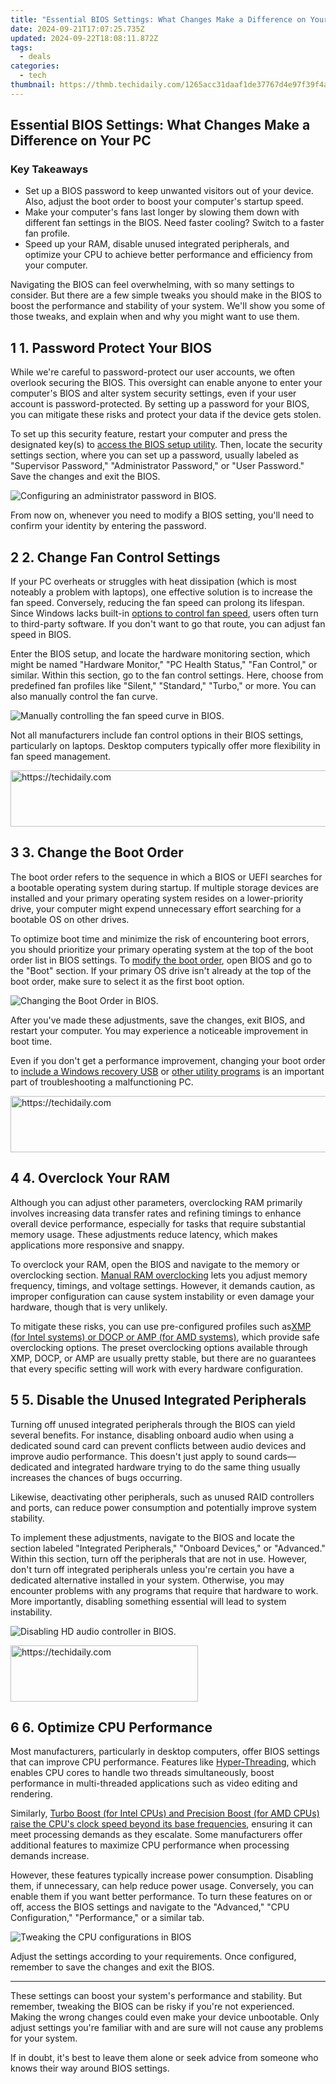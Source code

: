 ```yaml
---
title: "Essential BIOS Settings: What Changes Make a Difference on Your PC"
date: 2024-09-21T17:07:25.735Z
updated: 2024-09-22T18:08:11.872Z
tags:
  - deals
categories:
  - tech
thumbnail: https://thmb.techidaily.com/1265acc31daaf1de37767d4e97f39f4ae2ccc01cbc88f73f84d86fe7d2349a91.jpg
---
```


## Essential BIOS Settings: What Changes Make a Difference on Your PC

### Key Takeaways

* Set up a BIOS password to keep unwanted visitors out of your device. Also, adjust the boot order to boost your computer's startup speed.
* Make your computer's fans last longer by slowing them down with different fan settings in the BIOS. Need faster cooling? Switch to a faster fan profile.
* Speed up your RAM, disable unused integrated peripherals, and optimize your CPU to achieve better performance and efficiency from your computer.

 Navigating the BIOS can feel overwhelming, with so many settings to consider. But there are a few simple tweaks you should make in the BIOS to boost the performance and stability of your system. We'll show you some of those tweaks, and explain when and why you might want to use them.

## 1  1\. Password Protect Your BIOS 

 While we're careful to password-protect our user accounts, we often overlook securing the BIOS. This oversight can enable anyone to enter your computer's BIOS and alter system security settings, even if your user account is password-protected. By setting up a password for your BIOS, you can mitigate these risks and protect your data if the device gets stolen.

 To set up this security feature, restart your computer and press the designated key(s) to [access the BIOS setup utility](https://apple-account.techidaily.com/in-2024-turning-off-two-factor-authentication-on-iphone-14-pro-max-5-tips-you-must-know-by-drfone-ios/). Then, locate the security settings section, where you can set up a password, usually labeled as "Supervisor Password," "Administrator Password," or "User Password." Save the changes and exit the BIOS.

![Configuring an administrator password in BIOS.](https://static1.howtogeekimages.com/wordpress/wp-content/uploads/2024/06/1-configuring-an-administrator-password-in-bios.jpg) 

 From now on, whenever you need to modify a BIOS setting, you'll need to confirm your identity by entering the password.

## 2  2\. Change Fan Control Settings 

 If your PC overheats or struggles with heat dissipation (which is most noteably a problem with laptops), one effective solution is to increase the fan speed. Conversely, reducing the fan speed can prolong its lifespan. Since Windows lacks built-in [options to control fan speed](https://win11.techidaily.com/uniting-emails-adding-gmail-accounts-to-outlook-windows-style/), users often turn to third-party software. If you don't want to go that route, you can adjust fan speed in BIOS.

 Enter the BIOS setup, and locate the hardware monitoring section, which might be named "Hardware Monitor," "PC Health Status," "Fan Control," or similar. Within this section, go to the fan control settings. Here, choose from predefined fan profiles like "Silent," "Standard," "Turbo," or more. You can also manually control the fan curve.

![Manually controlling the fan speed curve in BIOS.](https://static1.howtogeekimages.com/wordpress/wp-content/uploads/2024/06/manually-controlling-the-fan-speed-curve-in-bios.png) 

 Not all manufacturers include fan control options in their BIOS settings, particularly on laptops. Desktop computers typically offer more flexibility in fan speed management.

<!-- affiliate ads begin -->
<a href="https://appsumo.8odi.net/c/5597632/2087409/7443" target="_top" id="2087409">
  <img src="//a.impactradius-go.com/display-ad/7443-2087409" border="0" alt="https://techidaily.com" width="728" height="90"/>
</a>
<img height="0" width="0" src="https://appsumo.8odi.net/i/5597632/2087409/7443" style="position:absolute;visibility:hidden;" border="0" />
<!-- affiliate ads end -->

## 3  3\. Change the Boot Order 

 The boot order refers to the sequence in which a BIOS or UEFI searches for a bootable operating system during startup. If multiple storage devices are installed and your primary operating system resides on a lower-priority drive, your computer might expend unnecessary effort searching for a bootable OS on other drives.

 To optimize boot time and minimize the risk of encountering boot errors, you should prioritize your primary operating system at the top of the boot order list in BIOS settings. To [modify the boot order](https://extra-guidance.techidaily.com/2024-approved-navigating-through-gopros-burst-recording-options/), open BIOS and go to the "Boot" section. If your primary OS drive isn't already at the top of the boot order, make sure to select it as the first boot option.

![Changing the Boot Order in BIOS.](https://static1.howtogeekimages.com/wordpress/wp-content/uploads/2024/06/changing-the-boot-order-in-bios.jpg) 

 After you've made these adjustments, save the changes, exit BIOS, and restart your computer. You may experience a noticeable improvement in boot time. 

 Even if you don't get a performance improvement, changing your boot order to [include a Windows recovery USB](https://screen-mirroring-recording.techidaily.com/updated-zooming-in-a-step-by-step-guide-to-perfect-screenshare/) or [other utility programs](https://win-answers.techidaily.com/the-complete-2024-handbook-to-eliminating-unwanted-chrome-flickering-on-your-windows-machine/) is an important part of troubleshooting a malfunctioning PC. 

<!-- affiliate ads begin -->
<a href="https://united.elfm.net/c/5597632/2139563/4704" target="_top" id="2139563">
  <img src="//a.impactradius-go.com/display-ad/4704-2139563" border="0" alt="https://techidaily.com" width="728" height="90"/>
</a>
<img height="0" width="0" src="https://united.elfm.net/i/5597632/2139563/4704" style="position:absolute;visibility:hidden;" border="0" />
<!-- affiliate ads end -->

## 4  4\. Overclock Your RAM 

 Although you can adjust other parameters, overclocking RAM primarily involves increasing data transfer rates and refining timings to enhance overall device performance, especially for tasks that require substantial memory usage. These adjustments reduce latency, which makes applications more responsive and snappy. 

 To overclock your RAM, open the BIOS and navigate to the memory or overclocking section. [Manual RAM overclocking](https://snapchat-videos.techidaily.com/updated-2024-approved-navigating-snapads-a-business-strategy-guide/) lets you adjust memory frequency, timings, and voltage settings. However, it demands caution, as improper configuration can cause system instability or even damage your hardware, though that is very unlikely.

 To mitigate these risks, you can use pre-configured profiles such as[XMP (for Intel systems) or DOCP or AMP (for AMD systems)](http://www.howtogeek.com/what-is-xmp/), which provide safe overclocking options. The preset overclocking options available through XMP, DOCP, or AMP are usually pretty stable, but there are no guarantees that every specific setting will work with every hardware configuration. 

## 5  5\. Disable the Unused Integrated Peripherals 

 Turning off unused integrated peripherals through the BIOS can yield several benefits. For instance, disabling onboard audio when using a dedicated sound card can prevent conflicts between audio devices and improve audio performance. This doesn't just apply to sound cards—dedicated and integrated hardware trying to do the same thing usually increases the chances of bugs occurring. 

 Likewise, deactivating other peripherals, such as unused RAID controllers and ports, can reduce power consumption and potentially improve system stability.

 To implement these adjustments, navigate to the BIOS and locate the section labeled "Integrated Peripherals," "Onboard Devices," or "Advanced." Within this section, turn off the peripherals that are not in use. However, don't turn off integrated peripherals unless you're certain you have a dedicated alternative installed in your system. Otherwise, you may encounter problems with any programs that require that hardware to work. More importantly, disabling something essential will lead to system instability. 

![Disabling HD audio controller in BIOS.](https://static1.howtogeekimages.com/wordpress/wp-content/uploads/2024/06/2-disabling-hd-audio-controller-in-bios.jpg) 

<!-- affiliate ads begin -->
<a href="https://aligracehair.sjv.io/c/5597632/1948876/19272" target="_top" id="1948876">
  <img src="//a.impactradius-go.com/display-ad/19272-1948876" border="0" alt="https://techidaily.com" width="300" height="90"/>
</a>
<img height="0" width="0" src="https://aligracehair.sjv.io/i/5597632/1948876/19272" style="position:absolute;visibility:hidden;" border="0" />
<!-- affiliate ads end -->

## 6  6\. Optimize CPU Performance 

 Most manufacturers, particularly in desktop computers, offer BIOS settings that can improve CPU performance. Features like [Hyper-Threading](https://facebook-video-share.techidaily.com/updated-elite-stabilization-solutions-for-video-creators-for-2024/), which enables CPU cores to handle two threads simultaneously, boost performance in multi-threaded applications such as video editing and rendering.

 Similarly, [Turbo Boost (for Intel CPUs) and Precision Boost (for AMD CPUs) raise the CPU's clock speed beyond its base frequencies](https://extra-resources.techidaily.com/vectors-for-novices-uncover-essentials-types-and-applications/), ensuring it can meet processing demands as they escalate. Some manufacturers offer additional features to maximize CPU performance when processing demands increase.

 However, these features typically increase power consumption. Disabling them, if unnecessary, can help reduce power usage. Conversely, you can enable them if you want better performance. To turn these features on or off, access the BIOS settings and navigate to the "Advanced," "CPU Configuration," "Performance," or a similar tab.

![Tweaking the CPU configurations in BIOS](https://static1.howtogeekimages.com/wordpress/wp-content/uploads/2024/06/tweaking-the-cpu-configurations-in-bios.jpg) 

 Adjust the settings according to your requirements. Once configured, remember to save the changes and exit the BIOS.

---

 These settings can boost your system's performance and stability. But remember, tweaking the BIOS can be risky if you're not experienced. Making the wrong changes could even make your device unbootable. Only adjust settings you're familiar with and are sure will not cause any problems for your system.

 If in doubt, it's best to leave them alone or seek advice from someone who knows their way around BIOS settings.

<ins class="adsbygoogle"
     style="display:block"
     data-ad-format="autorelaxed"
     data-ad-client="ca-pub-7571918770474297"
     data-ad-slot="1223367746"></ins>

<ins class="adsbygoogle"
     style="display:block"
     data-ad-client="ca-pub-7571918770474297"
     data-ad-slot="8358498916"
     data-ad-format="auto"
     data-full-width-responsive="true"></ins>



